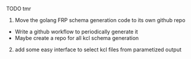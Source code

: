 TODO tmr

1. <MAYBE> Move the golang FRP schema generation code to its own github repo
  * Write a github workflow to periodically generate it
  * Maybe create a repo for all kcl schema generation

2. add some easy interface to select kcl files from parametized output